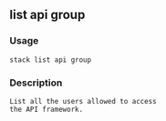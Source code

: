 ## list api group

### Usage

`stack list api group`

### Description


	List all the users allowed to access
	the API framework.
	


